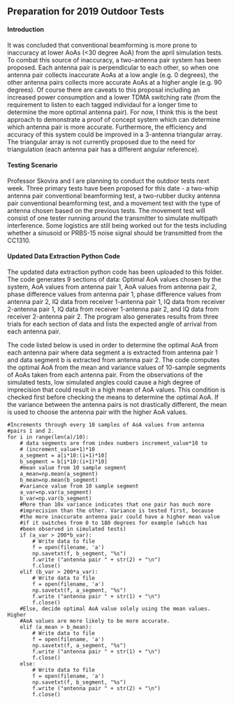## Preparation for 2019 Outdoor Tests

#### Introduction
It was concluded that conventional beamforming is more prone to inaccuracy at lower AoAs (<30 degree AoA) from the april simulation tests. To combat this source of inaccuracy, a two-antenna pair system has been proposed. Each antenna pair is perpendicular to each other, so when one antenna pair collects inaccurate AoAs at a low angle (e.g. 0 degrees), the other antenna pairs collects more accurate AoAs at a higher angle (e.g. 90 degrees). Of course there are caveats to this proposal including an increased power consumption and a lower TDMA switching rate (from the requirement to listen to each tagged individaul for a longer time to determine the more optimal antenna pair). For now, I think this is the best approach to demonstrate a proof of concept system which can determine which antenna pair is more accurate. Furthermore, the efficiency and accuracy of this system could be improved in a 3-antenna triangular array. The triangular array is not currently proposed due to the need for triangulation (each antenna pair has a different angular reference). 

#### Testing Scenario
Professor Skovira and I are planning to conduct the outdoor tests next week. Three primary tests have been proposed for this date - a two-whip antenna pair conventional beamforming test, a two-rubber ducky antenna pair conventional beamforming test, and a movement test with the type of antenna chosen based on the previous tests. The movement test will consist of one tester running around the transmitter to simulate multipath interference. Some logistics are still being worked out for the tests including whether a sinusoid or PRBS-15 noise signal should be transmitted from the CC1310.

#### Updated Data Extraction Python Code
The updated data extraction python code has been uploaded to this folder. The code generates 9 sections of data: Optimal AoA values chosen by the system, AoA values from antenna pair 1, AoA values from antenna pair 2, phase difference values from antenna pair 1, phase difference values from antenna pair 2, IQ data from receiver 1-antenna pair 1, IQ data from receiver 2-antenna pair 1, IQ data from receiver 1-antenna pair 2, and IQ data from receiver 2-antenna pair 2. The program also generates results from three trials for each section of data and lists the expected angle of arrival from each antenna pair.

The code listed below is used in order to determine the optimal AoA from each antenna pair where data segment a is extracted from antenna pair 1 and data segment b is extracted from antenna pair 2. The code computes the optimal AoA from the mean and variance values of 10-sample segments of AoAs taken from each antenna pair. From the observations of the simulated tests, low simulated angles could cause a high degree of imprecision that could result in a high mean of AoA values. This condition is checked first before checking the means to determine the optimal AoA. If the variance between the antenna pairs is not drastically different, the mean is used to choose the antenna pair with the higher AoA values.

```
#Increments through every 10 samples of AoA values from antenna
#pairs 1 and 2.
for i in range(len(a)/10):
	# data segments are from index numbers increment_value*10 to
	# (increment_value+1)*10
	a_segment = a[i*10:(i+1)*10]
	b_segment = b[i*10:(i+1)*10]
	#mean value from 10 sample segment
	a_mean=np.mean(a_segment)
	b_mean=np.mean(b_segment)
	#variance value from 10 sample segment
	a_var=np.var(a_segment)
	b_var=np.var(b_segment)
	#More than 10x variance indicates that one pair has much more
	#imprecision than the other. Variance is tested first, because
	#the more inaccurate antenna pair could have a higher mean value
	#if it switches from 0 to 180 degrees for example (which has
	#been observed in simulated tests)
	if (a_var > 200*b_var):
		# Write data to file
		f = open(filename, 'a')
		np.savetxt(f, b_segment, "%s")
		f.write ("antenna pair " + str(2) + "\n")
		f.close()
	elif (b_var > 200*a_var):
		# Write data to file
		f = open(filename, 'a')
		np.savetxt(f, a_segment, "%s")
		f.write ("antenna pair " + str(1) + "\n")
		f.close()
	#Else, decide optimal AoA value solely using the mean values. Higher
	#AoA values are more likely to be more accurate.
	elif (a_mean > b_mean):
		# Write data to file
		f = open(filename, 'a')
		np.savetxt(f, a_segment, "%s")
		f.write ("antenna pair " + str(1) + "\n")
		f.close()
	else:
		# Write data to file
		f = open(filename, 'a')
		np.savetxt(f, b_segment, "%s")
		f.write ("antenna pair " + str(2) + "\n")
		f.close()
```
